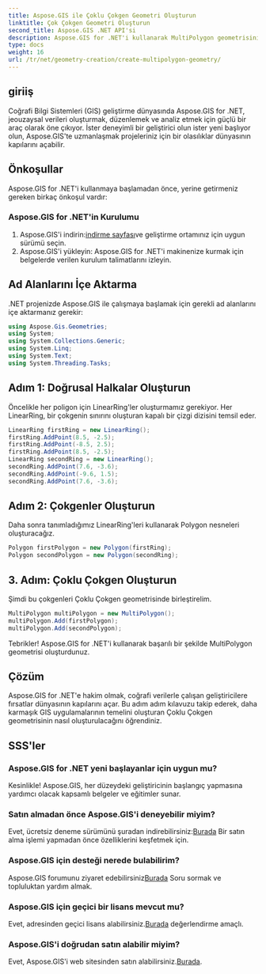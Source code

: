 ```yaml
---
title: Aspose.GIS ile Çoklu Çokgen Geometri Oluşturun
linktitle: Çok Çokgen Geometri Oluşturun
second_title: Aspose.GIS .NET API'si
description: Aspose.GIS for .NET'i kullanarak MultiPolygon geometrisini nasıl oluşturacağınızı öğrenin. Yeni başlayanlar için adım adım kılavuz. Ücretsiz deneme mevcut.
type: docs
weight: 16
url: /tr/net/geometry-creation/create-multipolygon-geometry/
---
```

## giriiş
Coğrafi Bilgi Sistemleri (GIS) geliştirme dünyasında Aspose.GIS for .NET, jeouzaysal verileri oluşturmak, düzenlemek ve analiz etmek için güçlü bir araç olarak öne çıkıyor. İster deneyimli bir geliştirici olun ister yeni başlıyor olun, Aspose.GIS'te uzmanlaşmak projeleriniz için bir olasılıklar dünyasının kapılarını açabilir.
## Önkoşullar
Aspose.GIS for .NET'i kullanmaya başlamadan önce, yerine getirmeniz gereken birkaç önkoşul vardır:
### Aspose.GIS for .NET'in Kurulumu
1.  Aspose.GIS'i indirin:[indirme sayfası](https://releases.aspose.com/gis/net/)ve geliştirme ortamınız için uygun sürümü seçin.
2. Aspose.GIS'i yükleyin: Aspose.GIS for .NET'i makinenize kurmak için belgelerde verilen kurulum talimatlarını izleyin.

## Ad Alanlarını İçe Aktarma
.NET projenizde Aspose.GIS ile çalışmaya başlamak için gerekli ad alanlarını içe aktarmanız gerekir:
```csharp
using Aspose.Gis.Geometries;
using System;
using System.Collections.Generic;
using System.Linq;
using System.Text;
using System.Threading.Tasks;
```

## Adım 1: Doğrusal Halkalar Oluşturun
Öncelikle her poligon için LinearRing'ler oluşturmamız gerekiyor. Her LinearRing, bir çokgenin sınırını oluşturan kapalı bir çizgi dizisini temsil eder.
```csharp
LinearRing firstRing = new LinearRing();
firstRing.AddPoint(8.5, -2.5);
firstRing.AddPoint(-8.5, 2.5);
firstRing.AddPoint(8.5, -2.5);
LinearRing secondRing = new LinearRing();
secondRing.AddPoint(7.6, -3.6);
secondRing.AddPoint(-9.6, 1.5);
secondRing.AddPoint(7.6, -3.6);
```
## Adım 2: Çokgenler Oluşturun
Daha sonra tanımladığımız LinearRing'leri kullanarak Polygon nesneleri oluşturacağız.
```csharp
Polygon firstPolygon = new Polygon(firstRing);
Polygon secondPolygon = new Polygon(secondRing);
```
## 3. Adım: Çoklu Çokgen Oluşturun
Şimdi bu çokgenleri Çoklu Çokgen geometrisinde birleştirelim.
```csharp
MultiPolygon multiPolygon = new MultiPolygon();
multiPolygon.Add(firstPolygon);
multiPolygon.Add(secondPolygon);
```
Tebrikler! Aspose.GIS for .NET'i kullanarak başarılı bir şekilde MultiPolygon geometrisi oluşturdunuz.

## Çözüm
Aspose.GIS for .NET'e hakim olmak, coğrafi verilerle çalışan geliştiricilere fırsatlar dünyasının kapılarını açar. Bu adım adım kılavuzu takip ederek, daha karmaşık GIS uygulamalarının temelini oluşturan Çoklu Çokgen geometrisinin nasıl oluşturulacağını öğrendiniz.
## SSS'ler
### Aspose.GIS for .NET yeni başlayanlar için uygun mu?
Kesinlikle! Aspose.GIS, her düzeydeki geliştiricinin başlangıç yapmasına yardımcı olacak kapsamlı belgeler ve eğitimler sunar.
### Satın almadan önce Aspose.GIS'i deneyebilir miyim?
 Evet, ücretsiz deneme sürümünü şuradan indirebilirsiniz:[Burada](https://releases.aspose.com/) Bir satın alma işlemi yapmadan önce özelliklerini keşfetmek için.
### Aspose.GIS için desteği nerede bulabilirim?
 Aspose.GIS forumunu ziyaret edebilirsiniz[Burada](https://forum.aspose.com/c/gis/33) Soru sormak ve topluluktan yardım almak.
### Aspose.GIS için geçici bir lisans mevcut mu?
 Evet, adresinden geçici lisans alabilirsiniz.[Burada](https://purchase.aspose.com/temporary-license/) değerlendirme amaçlı.
### Aspose.GIS'i doğrudan satın alabilir miyim?
 Evet, Aspose.GIS'i web sitesinden satın alabilirsiniz.[Burada](https://purchase.aspose.com/buy).